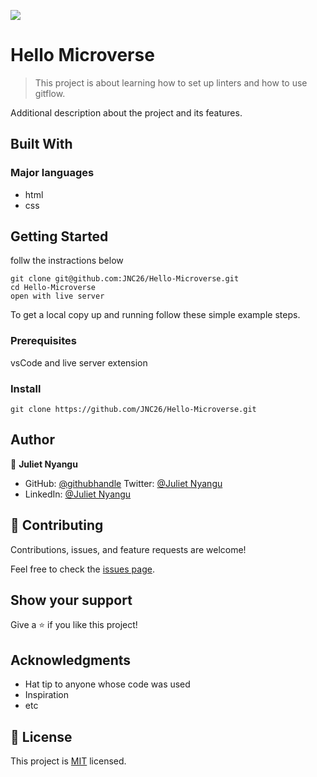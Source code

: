 ![](https://img.shields.io/badge/Microverse-blueviolet)

# Hello Microverse

> This project is about learning how to set up linters and how to use gitflow.


Additional description about the project and its features.

## Built With

### Major languages
- html
- css


## Getting Started
follw the instractions below 

```
git clone git@github.com:JNC26/Hello-Microverse.git
cd Hello-Microverse
open with live server
```


To get a local copy up and running follow these simple example steps.

### Prerequisites
vsCode and live server extension


### Install
```
git clone https://github.com/JNC26/Hello-Microverse.git
```


## Author

👤 **Juliet Nyangu**

- GitHub: [@githubhandle](https://github.com/jnc26)
Twitter: [@Juliet Nyangu](https://twitter.com/twitterhandle)
- LinkedIn: [@Juliet Nyangu](https://linkedin.com/in/linkedinhandle)


## 🤝 Contributing

Contributions, issues, and feature requests are welcome!

Feel free to check the [issues page](../../issues/).

## Show your support

Give a ⭐️ if you like this project!

## Acknowledgments

- Hat tip to anyone whose code was used
- Inspiration
- etc

## 📝 License

This project is [MIT](./MIT.md) licensed.
